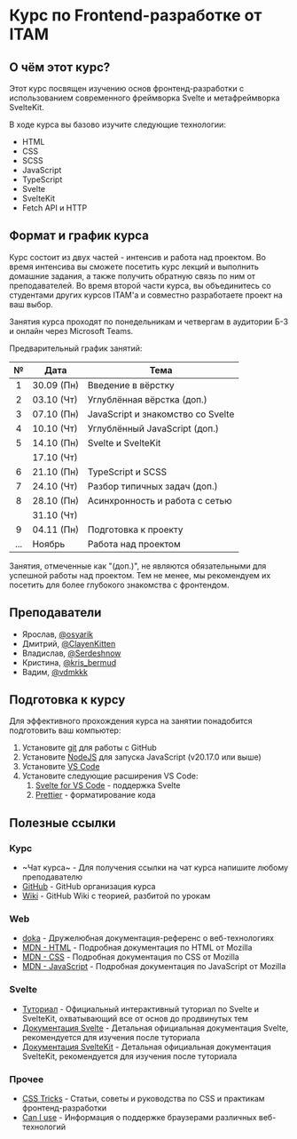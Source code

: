 # Курс по Frontend-разработке от ITAM

## О чём этот курс?

Этот курс посвящен изучению основ фронтенд-разработки с использованием современного фреймворка Svelte и метафреймворка SvelteKit.

В ходе курса вы базово изучите следующие технологии:

- HTML
- CSS
- SCSS
- JavaScript
- TypeScript
- Svelte
- SvelteKit
- Fetch API и HTTP

## Формат и график курса

Курс состоит из двух частей - интенсив и работа над проектом. Во время интенсива вы сможете посетить курс лекций и выполнить домашние задания, а также получить обратную связь по ним от преподавателей. Во время второй части курса, вы объединитесь со студентами других курсов ITAM'а и совместно разработаете проект на ваш выбор.

Занятия курса проходят по понедельникам и четвергам в аудитории Б-3 и онлайн через Microsoft Teams.

Предварительный график занятий:

|  №  | Дата       | Тема                              |
| :-: | ---------- | --------------------------------- |
|  1  | 30.09 (Пн) | Введение в вёрстку                |
|  2  | 03.10 (Чт) | Углублённая вёрстка (доп.)        |
|  3  | 07.10 (Пн) | JavaScript и знакомство со Svelte |
|  4  | 10.10 (Чт) | Углублённый JavaScript (доп.)     |
|  5  | 14.10 (Пн) | Svelte и SvelteKit                |
|     | 17.10 (Чт) |                                   |
|  6  | 21.10 (Пн) | TypeScript и SCSS                 |
|  7  | 24.10 (Чт) | Разбор типичных задач (доп.)      |
|  8  | 28.10 (Пн) | Асинхронность и работа с сетью    |
|     | 31.10 (Чт) |                                   |
|  9  | 04.11 (Пн) | Подготовка к проекту              |
| ... | Ноябрь     | Работа над проектом               |

Занятия, отмеченные как "(доп.)", не являются обязательными для успешной работы над проектом. Тем не менее, мы рекомендуем их посетить для более глубокого знакомства с фронтендом.

## Преподаватели

- Ярослав, [@osyarik](https://t.me/osyarik)
- Дмитрий, [@ClayenKitten](https://t.me/ClayenKitten)
- Владислав, [@Serdeshnow](https://t.me/Serdeshnow)
- Кристина, [@kris_bermud](https://t.me/kris_bermud)
- Вадим, [@vdmkkk](https://t.me/vdmkkk)

## Подготовка к курсу

Для эффективного прохождения курса на занятии понадобится подготовить ваш компьютер:

1. Установите [git](https://git-scm.com/downloads/win) для работы с GitHub
2. Установите [NodeJS](https://nodejs.org/en/download/prebuilt-installer) для запуска JavaScript (v20.17.0 или выше)
3. Установите [VS Code](https://code.visualstudio.com/)
4. Установите следующие расширения VS Code:
   1. [Svelte for VS Code](https://marketplace.visualstudio.com/items?itemName=svelte.svelte-vscode) - поддержка Svelte
   2. [Prettier](https://marketplace.visualstudio.com/items?itemName=esbenp.prettier-vscode) - форматирование кода

## Полезные ссылки

### Курс

- ~Чат курса~ - Для получения ссылки на чат курса напишите любому преподавателю
- [GitHub](https://github.com/ITAM-Frontend-Course-2024) - GitHub организация курса
- [Wiki](https://github.com/ITAM-Frontend-Course-2024/.github/wiki) - GitHub Wiki с теорией, разбитой по урокам

### Web

- [doka](https://doka.guide/) - Дружелюбная документация-референс о веб-технологиях
- [MDN - HTML](https://developer.mozilla.org/en-US/docs/Web/HTML) - Подробная документация по HTML от Mozilla
- [MDN - CSS](https://developer.mozilla.org/en-US/docs/Web/CSS) - Подробная документация по CSS от Mozilla
- [MDN - JavaScript](https://developer.mozilla.org/en-US/docs/Web/JavaScript) - Подробная документация по JavaScript от Mozilla

### Svelte

- [Туториал](https://learn.svelte.dev/tutorial) - Официальный интерактивный туториал по Svelte и SvelteKit, охватывающий все от основ до продвинутых тем
- [Документация Svelte](https://svelte.dev/docs) - Детальная официальная документация Svelte, рекомендуется для изучения после туториала
- [Документация SvelteKit](https://kit.svelte.dev/docs) - Детальная официальная документация SvelteKit, рекомендуется для изучения после туториала

### Прочее

- [CSS Tricks](https://css-tricks.com/) - Статьи, советы и руководства по CSS и практикам фронтенд-разработки
- [Can I use](https://caniuse.com/) - Информация о поддержке браузерами различных веб-технологий
